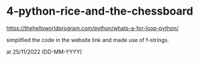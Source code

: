 # 4-python-rice-and-the-chessboard
https://thehelloworldprogram.com/python/whats-a-for-loop-python/

simplified the code in the website link and made use of f-strings.

at 25/11/2022 (DD-MM-YYYY)
